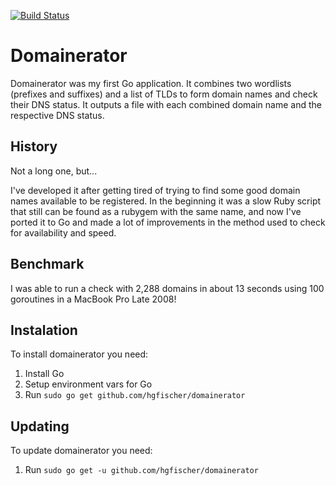 [![Build Status](https://drone.io/github.com/hgfischer/domainerator/status.png)](https://drone.io/github.com/hgfischer/domainerator/latest)

# Domainerator

Domainerator was my first Go application. It combines two wordlists (prefixes and suffixes) and a list of TLDs to form 
domain names and check their DNS status. It outputs a file with each combined domain name and the respective DNS status. 

## History

Not a long one, but...

I've developed it after getting tired of trying to find some good domain names available to be registered. 
In the beginning it was a slow Ruby script that still can be found as a rubygem with the same name, and now 
I've ported it to Go and made a lot of improvements in the method used to check for availability and speed.

## Benchmark

I was able to run a check with 2,288 domains in about 13 seconds using 100 goroutines in a MacBook Pro Late 2008!

## Instalation

To install domainerator you need:

1. Install Go
2. Setup environment vars for Go
3. Run `sudo go get github.com/hgfischer/domainerator`

## Updating

To update domainerator you need:

1. Run `sudo go get -u github.com/hgfischer/domainerator`
